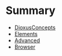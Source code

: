# Summary

- [DioxusConcepts](./concepts.md)
- [Elements](./elements.md)
- [Advanced](./advanced.md)
- [Browser](./browser.md)
